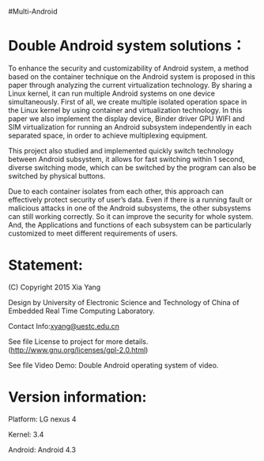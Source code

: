 
#Multi-Android


Double Android system solutions：
================================

To enhance the security and customizability of Android system, a method based on the container technique on the Android system is proposed in this paper through analyzing the current virtualization technology. By sharing a Linux kernel, it can run multiple Android systems on one device simultaneously. First of all, we create multiple isolated operation space in the Linux kernel by using container and virtualization technology. In this paper we also implement the display device, Binder driver GPU WIFI and SIM virtualization for running an Android subsystem independently in each separated space, in order to achieve multiplexing equipment.

This project also studied and implemented quickly switch technology between Android subsystem, it allows for fast switching within 1 second, diverse switching mode, which can be switched by the program can also be switched by physical buttons.

Due to each container isolates from each other, this approach can effectively protect security of user’s data. Even if there is a running fault or malicious attacks in one of the Android subsystems, the other subsystems can still working correctly. So it can improve the security for whole system. And, the Applications and functions of each subsystem can be particularly customized to meet different requirements of users.


Statement:
==========

(C) Copyright 2015  Xia Yang

Design by University of Electronic Science and Technology of China of Embedded Real Time Computing Laboratory.

Contact Info:xyang@uestc.edu.cn

See file License to project for more details. (http://www.gnu.org/licenses/gpl-2.0.html)

See file Video Demo: Double Android operating system of video.



Version information:
====================

Platform: LG nexus 4

Kernel: 3.4

Android: Android 4.3


